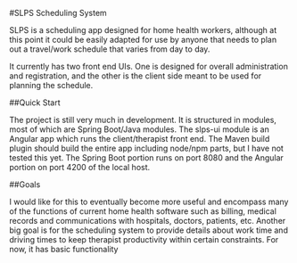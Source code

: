 #SLPS Scheduling System

SLPS is a scheduling app designed for home health workers, although at this point it could be easily adapted for use by anyone that needs to plan out a travel/work schedule that varies from day to day.

It currently has two front end UIs. One is designed for overall administration and registration, and the other is the client side meant to be used for planning the schedule.

##Quick Start

The project is still very much in development. It is structured in modules, most of which are Spring Boot/Java modules. The slps-ui module is an Angular app which runs the client/therapist front end. The Maven build plugin should build the entire app including node/npm parts, but I have not tested this yet. The Spring Boot portion runs on port 8080 and the Angular portion on port 4200 of the local host.

##Goals

I would like for this to eventually become more useful and encompass many of the functions of current home health software such as billing, medical records and communications with hospitals, doctors, patients, etc. Another big goal is for the scheduling system to provide details about work time and driving times to keep therapist productivity within certain constraints. For now, it has basic functionality 